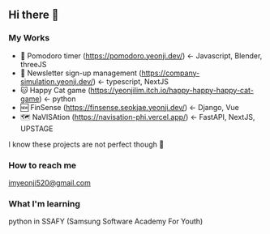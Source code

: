 ## Hi there 👋

### My Works
- 🍅 Pomodoro timer (https://pomodoro.yeonji.dev/) <- Javascript, Blender, threeJS  
- 💌 Newsletter sign-up management (https://company-simulation.yeonji.dev/) <- typescript, NextJS  
- 🐱 Happy Cat game (https://yeonjilim.itch.io/happy-happy-happy-cat-game) <- python
- 🆕 FinSense (https://finsense.seokjae.yeonji.dev/) <- Django, Vue
- 🗺️ NaVISAtion (https://navisation-phi.vercel.app/) <- FastAPI, NextJS, UPSTAGE

I know these projects are not perfect though 👀

### How to reach me 
imyeonji520@gmail.com

### What I'm learning
python in SSAFY (Samsung Software Academy For Youth)

<!--
**oyaa52/oyaa52** is a ✨ _special_ ✨ repository because its `README.md` (this file) appears on your GitHub profile.

Here are some ideas to get you started:

- 🔭 I’m currently working on ...
- 🌱 I’m currently learning ...
- 👯 I’m looking to collaborate on ...
- 🤔 I’m looking for help with ...
- 💬 Ask me about ...
- 📫 How to reach me: ...
- 😄 Pronouns: ...
- ⚡ Fun fact: ...
-->
